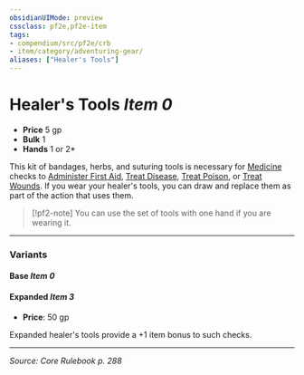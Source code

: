 ```yaml
---
obsidianUIMode: preview
cssclass: pf2e,pf2e-item
tags:
- compendium/src/pf2e/crb
- item/category/adventuring-gear/
aliases: ["Healer's Tools"]
---
```

# Healer's Tools *Item 0*  

- **Price** 5 gp
- **Bulk** 1
- **Hands** 1 or 2*

This kit of bandages, herbs, and suturing tools is necessary for [Medicine](compendium/skills.md#Medicine) checks to [Administer First Aid](rules/actions/administer-first-aid.md), [Treat Disease](rules/actions/treat-disease.md), [Treat Poison](rules/actions/treat-poison.md), or [Treat Wounds](rules/actions/treat-wounds.md). If you wear your healer's tools, you can draw and replace them as part of the action that uses them.

> [!pf2-note]
> You can use the set of tools with one hand if you are wearing it.

---

### Variants

#### Base *Item 0*


#### Expanded *Item 3*

- **Price**: 50 gp

Expanded healer's tools provide a +1 item bonus to such checks.

---
*Source: Core Rulebook p. 288*